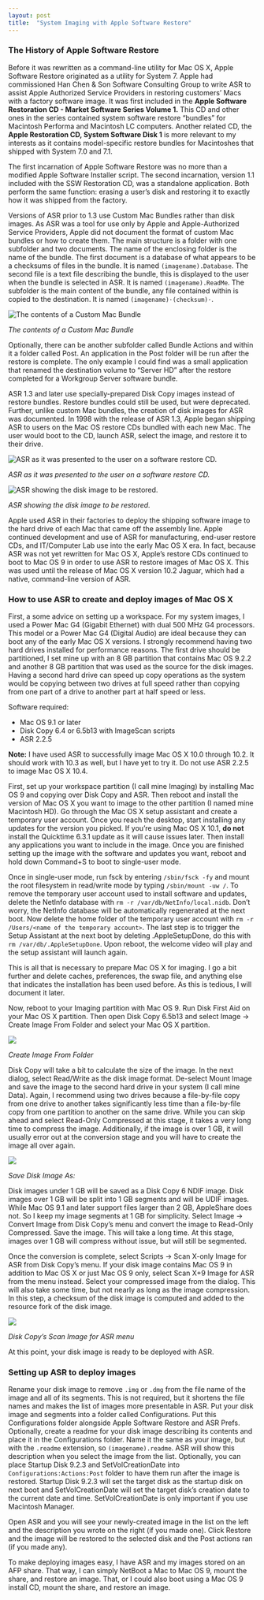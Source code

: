 ```yaml
---
layout: post
title:  "System Imaging with Apple Software Restore"
---
```

### The History of Apple Software Restore
Before it was rewritten as a command-line utility for Mac OS X, Apple Software Restore originated as a utility for System 7. Apple had commissioned Han Chen & Son Software Consulting Group to write ASR to assist Apple Authorized Service Providers in restoring customers’ Macs with a factory software image. It was first included in the **Apple Software Restoration CD - Market Software Series Volume 1.** This CD and other ones in the series contained system software restore “bundles” for Macintosh Performa and Macintosh LC computers. Another related CD, the **Apple Restoration CD, System Software Disk 1** is more relevant to my interests as it contains model-specific restore bundles for Macintoshes that shipped with System 7.0 and 7.1.

The first incarnation of Apple Software Restore was no more than a modified Apple Software Installer script. The second incarnation, version 1.1 included with the SSW Restoration CD, was a standalone application. Both perform the same function: erasing a user’s disk and restoring it to exactly how it was shipped from the factory.

Versions of ASR prior to 1.3 use Custom Mac Bundles rather than disk images. As ASR was a tool for use only by Apple and Apple-Authorized Service Providers, Apple did not document the format of custom Mac bundles or how to create them. The main structure is a folder with one subfolder and two documents. The name of the enclosing folder is the name of the bundle. The first document is a database of what appears to be a checksums of files in the bundle. It is named `(imagename).Database`. The second file is a text file describing the bundle, this is displayed to the user when the bundle is selected in ASR. It is named `(imagename).ReadMe`. The subfolder is the main content of the bundle, any file contained within is copied to the destination. It is named `(imagename)·(checksum)·`.

![The contents of a Custom Mac Bundle][image-1]

_The contents of a Custom Mac Bundle_

Optionally, there can be another subfolder called Bundle Actions and within it a folder called Post. An application in the Post folder will be run after the restore is complete. The only example I could find was a small application that renamed the destination volume to “Server HD” after the restore completed for a Workgroup Server software bundle.

ASR 1.3 and later use specially-prepared Disk Copy images instead of restore bundles. Restore bundles could still be used, but were deprecated. Further, unlike custom Mac bundles, the creation of disk images for ASR was documented. In 1998 with the release of ASR 1.3, Apple began shipping ASR to users on the Mac OS restore CDs bundled with each new Mac. The user would boot to the CD, launch ASR, select the image, and restore it to their drive.

![ASR as it was presented to the user on a software restore CD.][image-2]

_ASR as it was presented to the user on a software restore CD._


![ASR showing the disk image to be restored.][image-3]

_ASR showing the disk image to be restored._

Apple used ASR in their factories to deploy the shipping software image to the hard drive of each Mac that came off the assembly line. Apple continued development and use of ASR for manufacturing, end-user restore CDs, and IT/Computer Lab use into the early Mac OS X era. In fact, because ASR was not yet rewritten for Mac OS X, Apple’s restore CDs continued to boot to Mac OS 9 in order to use ASR to restore images of Mac OS X. This was used until the release of Mac OS X version 10.2 Jaguar, which had a native, command-line version of ASR.

### How to use ASR to create and deploy images of Mac OS X
First, a some advice on setting up a workspace. For my system images, I used a Power Mac G4 (Gigabit Ethernet) with dual 500 MHz G4 processors. This model or a Power Mac G4 (Digital Audio) are ideal because they can boot any of the early Mac OS X versions. I strongly recommend having two hard drives installed for performance reasons. The first drive should be partitioned, I set mine up with an 8 GB partition that contains Mac OS 9.2.2 and another 8 GB partition that was used as the source for the disk images. Having a second hard drive can speed up copy operations as the system would be copying between two drives at full speed rather than copying from one part of a drive to another part at half speed or less.

Software required:
- Mac OS 9.1 or later
- Disk Copy 6.4 or 6.5b13 with ImageScan scripts
- ASR 2.2.5

**Note:** I have used ASR to successfully image Mac OS X 10.0 through 10.2. It should work with 10.3 as well, but I have yet to try it. Do not use ASR 2.2.5 to image Mac OS X 10.4.

First, set up your workspace partition (I call mine Imaging) by installing Mac OS 9 and copying over Disk Copy and ASR. Then reboot and install the version of Mac OS X you want to image to the other partition (I named mine Macintosh HD). Go through the Mac OS X setup assistant and create a temporary user account. Once you reach the desktop, start installing any updates for the version you picked. If you’re using Mac OS X 10.1, **do not** install the Quicktime 6.3.1 update as it will cause issues later. Then install any applications you want to include in the image. Once you are finished setting up the image with the software and updates you want, reboot and hold down Command+S to boot to single-user mode.

Once in single-user mode, run fsck by entering `/sbin/fsck -fy` and mount the root filesystem in read/write mode by typing `/sbin/mount -uw /`. To remove the temporary user account used to install software and updates, delete the NetInfo database with `rm -r /var/db/NetInfo/local.nidb`. Don’t worry, the NetInfo database will be automatically regenerated at the next boot. Now delete the home folder of the temporary user account with `rm -r /Users/<name of the temporary account>`. The last step is to trigger the Setup Assistant at the next boot by deleting .AppleSetupDone, do this with `rm /var/db/.AppleSetupDone`. Upon reboot, the welcome video will play and the setup assistant will launch again.

This is all that is necessary to prepare Mac OS X for imaging. I go a bit further and delete caches, preferences, the swap file, and anything else that indicates the installation has been used before. As this is tedious, I will document it later.

Now, reboot to your Imaging partition with Mac OS 9. Run Disk First Aid on your Mac OS X partition. Then open Disk Copy 6.5b13 and select Image -\> Create Image From Folder and select your Mac OS X partition.

![][image-4]

_Create Image From Folder_

Disk Copy will take a bit to calculate the size of the image. In the next dialog, select Read/Write as the disk image format. De-select Mount Image and save the image to the second hard drive in your system (I call mine Data). Again, I recommend using two drives because a file-by-file copy from one drive to another takes significantly less time than a file-by-file copy from one partition to another on the same drive. While you can skip ahead and select Read-Only Compressed at this stage, it takes a very long time to compress the image. Additionally, if the image is over 1 GB, it will usually error out at the conversion stage and you will have to create the image all over again.

![][image-5]

_Save Disk Image As:_

Disk images under 1 GB will be saved as a Disk Copy 6 NDIF image. Disk images over 1 GB will be split into 1 GB segments and will be UDIF images. While Mac OS 9.1 and later support files larger than 2 GB, AppleShare does not. So I keep my image segments at 1 GB for simplicity. Select Image -\> Convert Image from Disk Copy’s menu and convert the image to Read-Only Compressed. Save the image. This will take a long time. At this stage, images over 1 GB will compress without issue, but will still be segmented.

Once the conversion is complete, select Scripts -\> Scan X-only Image for ASR from Disk Copy’s menu. If your disk image contains Mac OS 9 in addition to Mac OS X or just Mac OS 9 only, select Scan X+9 Image for ASR from the menu instead. Select your compressed image from the dialog. This will also take some time, but not nearly as long as the image compression. In this step, a checksum of the disk image is computed and added to the resource fork of the disk image.

![][image-6]

_Disk Copy’s Scan Image for ASR menu_

At this point, your disk image is ready to be deployed with ASR.

### Setting up ASR to deploy images
Rename your disk image to remove `.img` or `.dmg` from the file name of the image and all of its segments. This is not required, but it shortens the file names and makes the list of images more presentable in ASR. Put your disk image and segments into a folder called Configurations. Put this Configurations folder alongside Apple Software Restore and ASR Prefs. Optionally, create a readme for your disk image describing its contents and place it in the Configurations folder. Name it the same as your image, but with the `.readme` extension, so  `(imagename).readme`. ASR will show this description when you select the image from the list. Optionally, you can place Startup Disk 9.2.3 and SetVolCreationDate into `Configurations:Actions:Post` folder to have them run after the image is restored. Startup Disk 9.2.3 will set the target disk as the startup disk on next boot and SetVolCreationDate will set the target disk’s creation date to the current date and time. SetVolCreationDate is only important if you use Macintosh Manager.

Open ASR and you will see your newly-created image in the list on the left and the description you wrote on the right (if you made one). Click Restore and the image will be restored to the selected disk and the Post actions ran (if you made any).

To make deploying images easy, I have ASR and my images stored on an AFP share. That way, I can simply NetBoot a Mac to Mac OS 9, mount the share, and restore an image. That, or I could also boot using a Mac OS 9 install CD, mount the share, and restore an image.

[image-1]:	/assets/images/system-imaging-with-asr/restore-bundle.png
[image-2]:	/assets/images/system-imaging-with-asr/asr-1.3-folder.png
[image-3]:	/assets/images/system-imaging-with-asr/asr-1.3.png
[image-4]:	/assets/images/system-imaging-with-asr/create-image-from-folder.png
[image-5]:	/assets/images/system-imaging-with-asr/save-disk-image-as.png
[image-6]:	/assets/images/system-imaging-with-asr/scan-image-for-asr.png